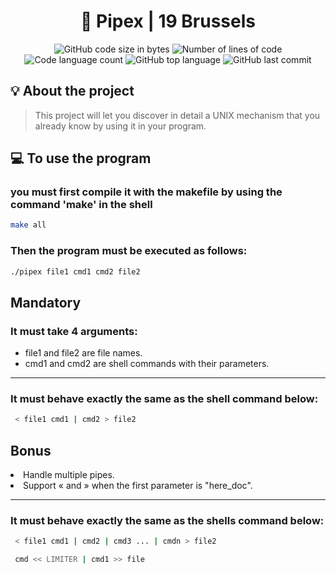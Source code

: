<h1 align="center">
	📖 Pipex | 19 Brussels
</h1>

<p align="center">
	<img alt="GitHub code size in bytes" src="https://img.shields.io/github/languages/code-size/dspilleb/Pipex?color=lightblue" />
	<img alt="Number of lines of code" src="https://img.shields.io/tokei/lines/github/dspilleb/Pipex?color=critical" />
	<img alt="Code language count" src="https://img.shields.io/github/languages/count/dspilleb/Pipex?color=yellow" />
	<img alt="GitHub top language" src="https://img.shields.io/github/languages/top/dspilleb/Pipex?color=blue" />
	<img alt="GitHub last commit" src="https://img.shields.io/github/last-commit/dspilleb/Pipex?color=green" />
</p>

## 💡 About the project

>This project will let you discover in detail a UNIX mechanism that you already know
>by using it in your program.

## 💻 To use the program 
<h3>you must first compile it with the makefile by using the command 'make' in the shell</h3>

```bash
make all
```

<h3>Then the program must be executed as follows: </h3>

```bash
./pipex file1 cmd1 cmd2 file2
```

<h2> Mandatory </h2>
<h3> It must take 4 arguments:</h3>
<p> <ul>
<li> file1 and file2 are file names.
<li> cmd1 and cmd2 are shell commands with their parameters.
</ul> </p>

------------

<h3>It must behave exactly the same as the shell command below:</h3>

```bash
 < file1 cmd1 | cmd2 > file2
```
<h2> Bonus </h2>
<li> Handle multiple pipes.
<li> Support « and » when the first parameter is "here_doc".

------------

<h3>It must behave exactly the same as the shells command below:</h3>

```bash
 < file1 cmd1 | cmd2 | cmd3 ... | cmdn > file2
```
```bash
 cmd << LIMITER | cmd1 >> file
```
